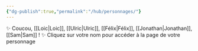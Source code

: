 ```yaml
---
{"dg-publish":true,"permalink":"/hub/personnages/"}
---
```



✨ Coucou, [[Loic\|Loic]], [[Ulric\|Ulric]], [[Félix\|Félix]], [[Jonathan\|Jonathan]], [[Sam\|Sam]] ! ✨
Cliquez sur votre nom pour accéder à la page de votre personnage

